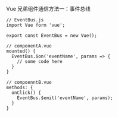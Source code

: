 Vue 兄弟组件通信方法一：事件总线


```
// EventBus.js
import Vue form 'vue';

export const EventBus = new Vue();
```

```
// componentA.vue
mounted() {
  EventBus.$on('eventName', params => {
    // some code here
  }
}
```

```
// compoenntB.vue
methods: {
  onClick() {
    EventBus.$emit('eventName', params);
  }
}
```
